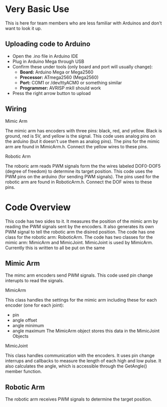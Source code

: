 Very Basic Use
==============
This is here for team members who are less familiar with Arduinos and don't want to look it up.

Uploading code to Arduino
-------------------------
- Open the .ino file in Arduino IDE
- Plug in Arduino Mega through USB
- Confirm these under tools (only board and port will usually change):
  - **Board:** Arduino Mega or Mega2560
  - **Precessor:** ATmega2560 (Mega2560)
  - **Port:** COM1 or /dev/ttyACM0 or something similar
  - **Programmer:** AVRISP mkII should work
- Press the right arrow button to upload

Wiring
------

Mimic Arm 

The mimic arm has encoders with three pins: black, red, and yellow. Black is ground, red is 5V, and yellow is the signal. This code uses analog pins on the arduino (but it doesn't use them as analog pins). The pins for the mimic arm are found in MimicArm.h. Connect the yellow wires to these pins. 

Robotic Arm

The roboric arm reads PWM signals form the the wires labeled DOF0-DOF5 (degree of freedom) to determine its target position. This code uses the PWM pins on the arduino (for sending PWM signals). The pins used for the robotic arm are found in RoboticArm.h. Connect the DOF wires to these pins.

Code Overview
=============
This code has two sides to it. It measures the position of the mimic arm by reading the PWM signals sent by the encoders. It also generates its own PWM signal to tell the robotic arm the disired position. The code has one class for the robotic arm: RoboticArm. The code has two classes for the mimic arm: MimicArm and MimicJoint. MimicJoint is used by MimicArm. Currently this is written to all be put on the same

Mimic Arm
----------
The mimc arm encoders send PWM signals. This code used pin change interupts to read the signals.

MimicArm

This class handles the settings for the mimic arm including these for each encoder (one for each joint):
  - pin
  - angle offset
  - angle minimum
  - angle maximum
The MimicArm object stores this data in the MimicJoint Objects

MimicJoint

This class handles communication with the encoders. It uses pin change interrups and callbacks to measure the length of each high and low pulse. It also calculates the angle, which is accessible through the GetAngle() member function.

Robotic Arm
-----------
The robotic arm receives PWM signals to determine the target position.
